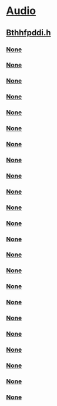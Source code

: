 # [Audio](../_audio/index.md)
## [Bthhfpddi.h](index.md)
### [None](../bthhfpddi/ne-bthhfpddi-_hfp_bypass_codec_id_version.md)
### [None](../bthhfpddi/nf-bthhfpddi-bthhfp_audio_device_capabilties_init.md)
### [None](../bthhfpddi/ni-bthhfpddi-ioctl_bthhfp_device_get_codec_id.md)
### [None](../bthhfpddi/ni-bthhfpddi-ioctl_bthhfp_device_get_connection_status_update.md)
### [None](../bthhfpddi/ni-bthhfpddi-ioctl_bthhfp_device_get_containerid.md)
### [None](../bthhfpddi/ni-bthhfpddi-ioctl_bthhfp_device_get_descriptor.md)
### [None](../bthhfpddi/ni-bthhfpddi-ioctl_bthhfp_device_get_descriptor2.md)
### [None](../bthhfpddi/ni-bthhfpddi-ioctl_bthhfp_device_get_ksnodetypes.md)
### [None](../bthhfpddi/ni-bthhfpddi-ioctl_bthhfp_device_get_nrecdisable_status_update.md)
### [None](../bthhfpddi/ni-bthhfpddi-ioctl_bthhfp_device_get_volumepropertyvalues.md)
### [None](../bthhfpddi/ni-bthhfpddi-ioctl_bthhfp_device_request_connect.md)
### [None](../bthhfpddi/ni-bthhfpddi-ioctl_bthhfp_device_request_disconnect.md)
### [None](../bthhfpddi/ni-bthhfpddi-ioctl_bthhfp_mic_get_volume_status_update.md)
### [None](../bthhfpddi/ni-bthhfpddi-ioctl_bthhfp_mic_set_volume.md)
### [None](../bthhfpddi/ni-bthhfpddi-ioctl_bthhfp_speaker_get_volume_status_update.md)
### [None](../bthhfpddi/ni-bthhfpddi-ioctl_bthhfp_speaker_set_volume.md)
### [None](../bthhfpddi/ni-bthhfpddi-ioctl_bthhfp_stream_close.md)
### [None](../bthhfpddi/ni-bthhfpddi-ioctl_bthhfp_stream_get_status_update.md)
### [None](../bthhfpddi/ni-bthhfpddi-ioctl_bthhfp_stream_open.md)
### [None](../bthhfpddi/ns-bthhfpddi-_bthhfp_audio_device_capabilties.md)
### [None](../bthhfpddi/ns-bthhfpddi-_bthhfp_descriptor.md)
### [None](../bthhfpddi/ns-bthhfpddi-_bthhfp_descriptor2.md)
### [None](../bthhfpddi/ns-bthhfpddi-_hfp_bypass_codec_id_v1.md)
